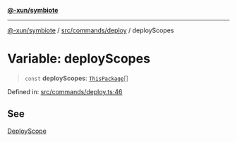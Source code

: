[**@-xun/symbiote**](../../../../README.md)

***

[@-xun/symbiote](../../../../README.md) / [src/commands/deploy](../README.md) / deployScopes

# Variable: deployScopes

> `const` **deployScopes**: [`ThisPackage`](../../../configure/enumerations/ThisPackageGlobalScope.md#thispackage)[]

Defined in: [src/commands/deploy.ts:46](https://github.com/Xunnamius/symbiote/blob/45a95680565f7437367edb2f8cc44a33e7541aa0/src/commands/deploy.ts#L46)

## See

[DeployScope](../../../configure/enumerations/ThisPackageGlobalScope.md)
